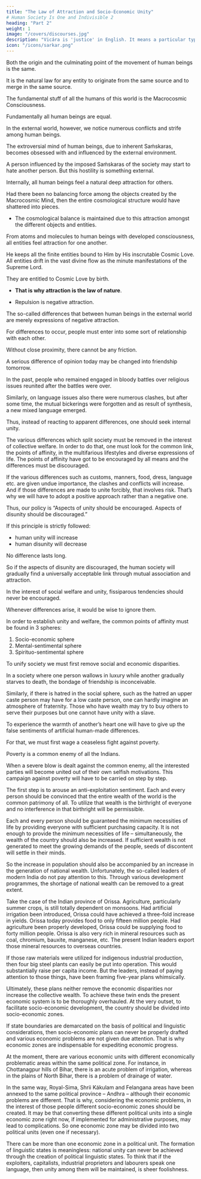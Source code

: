 ```yaml
---
title: "The Law of Attraction and Socio-Economic Unity"
# Human Society Is One and Indivisible 2
heading: "Part 2"
weight: 1
image: "/covers/discourses.jpg"
description: "Vicára is 'justice' in English. It means a particular type of mental process to ascertain the truth"
icon: "/icons/sarkar.png"
---
```



Both the origin and the culminating point of the movement of human beings is the same.

It is the natural law for any entity to originate from the same source and to merge in the same source.

The fundamental stuff of all the humans of this world is the Macrocosmic Consciousness. 

<!-- All are the children of the Supreme Immortality (Amrtasya Puttŕah).  -->

Fundamentally all human beings are equal. <!-- Therefore there should not be any discrimination. --> 

In the external world, however, we notice numerous conflicts and strife among human beings. 

<!-- The poet Rabindranath Tagore said,

Hiḿsáy unmatta prthvii nitya nit́hura dvandva
Ghora kut́ila pantha táhára lobha jat́ila bandha.
[Mad with violence is the world,
Cruel are the battles which [[rage]] each day.
Crooked indeed are the ways of the world
Bound by the noose of greed.] -->

<!-- The various races and countries have been plagued with clashes and conflicts due to petty, selfish interests. Every house is shaken with conflict. How many wars have plagued the world? How much blood has flowed into the rivers of the world? So can we truly say that there is no difference between people? Where is the unity which creates a common bond among human beings? To get the proper answer, one has to go deep into human psychology because true unity lies in the realm of the human mind.  -->

The extroversial mind of human beings, due to inherent Saḿskaras, becomes obsessed with and influenced by the external environment. 

A person influenced by the imposed Saḿskaras of the society may start to hate another person. But this hostility is something external.

Internally, all human beings feel a natural deep attraction for others. <!-- This attraction is the natural wont of living beings.  -->

Had there been no balancing force among the objects created by the Macrocosmic Mind, then the entire cosmological structure would have shattered into pieces. 
- The cosmological balance is maintained due to this attraction amongst the different objects and entities.

From atoms and molecules to human beings with developed consciousness, all entities feel attraction for one another. 

He keeps all the finite entities bound to Him by His inscrutable Cosmic Love. All entities drift in the vast divine flow as the minute manifestations of the Supreme Lord. 

They are entitled to Cosmic Love by birth.
- **That is why attraction is the law of nature**. 
<!-- Attraction is not negative repulsion, rather --> 
- Repulsion is negative attraction.

The so-called differences that between human beings in the external world are merely expressions of negative attraction.

For differences to occur, people must enter into some sort of relationship with each other. 

Without close proximity, there cannot be any friction. 

A serious difference of opinion today may be changed into friendship tomorrow.

<!-- Ábád kare vivád kare suvád kare tárá.
[The same people who quarrel today may rejoice together in common friendship tomorrow.] -->

In the past, people who remained engaged in bloody battles over religious issues reunited after the battles were over. 

Similarly, on language issues also there were numerous clashes, but after some time, the mutual bickerings were forgotten and as result of synthesis, a new mixed language emerged. 

Thus, instead of reacting to apparent differences, one should seek internal unity. 

The various differences which split society must be removed in the interest of collective welfare. In order to do that, one must look for the common link, the points of affinity, in the multifarious lifestyles and diverse expressions of life. The points of affinity have got to be encouraged by all means and the differences must be discouraged. 

If the various differences such as customs, manners, food, dress, language etc. are given undue importance, the clashes and conflicts will increase. And if those differences are made to unite forcibly, that involves risk. That’s why we will have to adopt a positive approach rather than a negative one.

Thus, our policy is “Aspects of unity should be encouraged. Aspects of disunity should be discouraged.” 

If this principle is strictly followed:
- human unity will increase
- human disunity will decrease 

No difference lasts long. 

So if the aspects of disunity are discouraged, the human society will gradually find a universally acceptable link through mutual association and attraction. 

In the interest of social welfare and unity, fissiparous tendencies should never be encouraged. 

Whenever differences arise, it would be wise to ignore them.

<!--  If at all something should be said, then one should say that this is not the proper time to bother about petty differences.
 -->

<!-- , causing severe damage to humanity. --> 

In order to establish unity and welfare, the common points of affinity must be found in 3 spheres:

1. Socio-economic sphere
2. Mental-sentimental sphere
3. Spirituo-sentimental sphere

To unify society we must first remove social and economic disparities. 

In a society where one person wallows in luxury while another gradually starves to death, the bondage of friendship is inconceivable. 

Similarly, if there is hatred in the social sphere, such as the hatred an upper caste person may have for a low caste person, one can hardly imagine an atmosphere of fraternity. Those who have wealth may try to buy others to serve their purposes but one cannot have unity with a slave.

<!-- Táká diye shudhu máthá kená yáy
Hrday yáy ná kená.

[The mind can be bought with money, but not the heart] -->

To experience the warmth of another’s heart one will have to give up the false sentiments of artificial human-made differences. 

For that, we must first wage a ceaseless fight against poverty. 

Poverty is a common enemy of all the Indians. 

When a severe blow is dealt against the common enemy, all the interested parties will become united out of their own selfish motivations. This campaign against poverty will have to be carried on step by step.

The first step is to arouse an anti-exploitation sentiment. Each and every person should be convinced that the entire wealth of the world is the common patrimony of all. To utilize that wealth is the birthright of everyone and no interference in that birthright will be permissible.

<!-- Tomár deoyá ei vipul prthvii sakale kariba bhog
Ei prthiviir náŕii sáthe ache srjan diner yog.
[We will enjoy this vast world given by You,
We are connected to this earth from the very moment of birth.] -->

Each and every person should be guaranteed the minimum necessities of life by providing everyone with sufficient purchasing capacity. It is not enough to provide the minimum necessities of life – simultaneously, the wealth of the country should also be increased. If sufficient wealth is not generated to meet the growing demands of the people, seeds of discontent will settle in their minds. 

So the increase in population should also be accompanied by an increase in the generation of national wealth. Unfortunately, the so-called leaders of modern India do not pay attention to this. Through various development programmes, the shortage of national wealth can be removed to a great extent.

Take the case of the Indian province of Orissa. Agriculture, particularly summer crops, is still totally dependent on monsoons. Had artificial irrigation been introduced, Orissa could have achieved a three-fold increase in yields. Orissa today provides food to only fifteen million people. Had agriculture been properly developed, Orissa could be supplying food to forty million people. Orissa is also very rich in mineral resources such as coal, chromium, bauxite, manganese, etc. The present Indian leaders export those mineral resources to overseas countries. 

If those raw materials were utilized for indigenous industrial production, then four big steel plants can easily be put into operation. This would substantially raise per capita income. But the leaders, instead of paying attention to those things, have been framing five-year plans whimsically. 

Ultimately, these plans neither remove the economic disparities nor increase the collective wealth. To achieve these twin ends the present economic system is to be thoroughly overhauled. At the very outset, to facilitate socio-economic development, the country should be divided into socio-economic zones. 

If state boundaries are demarcated on the basis of political and linguistic considerations, then socio-economic plans can never be properly drafted and various economic problems are not given due attention. That is why economic zones are indispensable for expediting economic progress. 

At the moment, there are various economic units with different economically problematic areas within the same political zone. For instance, in Chottanagpur hills of Bihar, there is an acute problem of irrigation, whereas in the plains of North Bihar, there is a problem of drainage of water. 

In the same way, Royal-Sima, Shrii Kákulam and Felangana areas have been annexed to the same political province – Andhra – although their economic problems are different. That is why, considering the economic problems, in the interest of those people different socio-economic zones should be created. It may be that converting these different political units into a single economic zone right now, if implemented for administrative purposes, may lead to complications. So one economic zone may be divided into two political units (even one if necessary).

There can be more than one economic zone in a political unit. The formation of linguistic states is meaningless: national unity can never be achieved through the creation of political linguistic states. To think that if the exploiters, capitalists, industrial proprietors and labourers speak one language, then unity among them will be maintained, is sheer foolishness.



